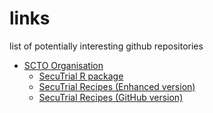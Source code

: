 # links
list of potentially interesting github repositories

* [SCTO Organisation](https://github.com/SwissClinicalTrialOrganisation)
  * [SecuTrial R package](https://github.com/SwissClinicalTrialOrganisation/DM_secuTrial_R)
  * [SecuTrial Recipes (Enhanced version)](https://swissclinicaltrialorganisation.github.io/DM_secuTrial_recipes/)
  * [SecuTrial Recipes (GitHub version)](https://github.com/SwissClinicalTrialOrganisation/DM_secuTrial_recipes)
    
